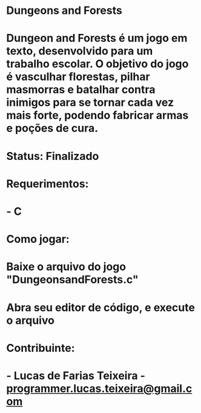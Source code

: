 # Dungeons and Forests

# Dungeon and Forests é um jogo em texto, desenvolvido para um trabalho escolar. O objetivo do jogo é vasculhar florestas, pilhar masmorras e batalhar contra inimigos para se tornar cada vez mais forte, podendo fabricar armas e poções de cura.

# Status: Finalizado

# Requerimentos:
#   - C

# Como jogar:
# Baixe o arquivo do jogo "DungeonsandForests.c"
# Abra seu editor de código, e execute o arquivo

# Contribuinte: 
#   - Lucas de Farias Teixeira - programmer.lucas.teixeira@gmail.com